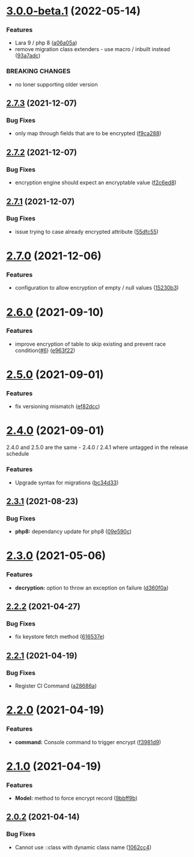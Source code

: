 # [3.0.0-beta.1](https://git.customd.com/composer/eloquent-model-encrypt/compare/v2.7.3...v3.0.0-beta.1) (2022-05-14)


### Features

* Lara 9 / php 8 ([a06a05a](https://git.customd.com/composer/eloquent-model-encrypt/commit/a06a05a62545e8caabc8a84a5d883aabae3eaaf1))
* remove migration class extenders - use macro / inbuilt instead ([93a7adc](https://git.customd.com/composer/eloquent-model-encrypt/commit/93a7adc6d17c4e8ace499298a4b250ed6ccd7302))


### BREAKING CHANGES

* no loner supporting older version

## [2.7.3](https://git.customd.com/composer/eloquent-model-encrypt/compare/v2.7.2...v2.7.3) (2021-12-07)


### Bug Fixes

* only map through fields that are to be encrypted ([f9ca288](https://git.customd.com/composer/eloquent-model-encrypt/commit/f9ca2880d260ada1e1d23fa671c9bbf438c6d97c))

## [2.7.2](https://git.customd.com/composer/eloquent-model-encrypt/compare/v2.7.1...v2.7.2) (2021-12-07)


### Bug Fixes

* encryption engine should expect an encryptable value ([f2c6ed8](https://git.customd.com/composer/eloquent-model-encrypt/commit/f2c6ed8596c2a53d1b1c0b43470e01f03d77d564))

## [2.7.1](https://git.customd.com/composer/eloquent-model-encrypt/compare/v2.7.0...v2.7.1) (2021-12-07)


### Bug Fixes

* issue trying to case already encrypted attribute ([55dfc55](https://git.customd.com/composer/eloquent-model-encrypt/commit/55dfc554112b0379ceedbaeda1064e9eb2a54227))

# [2.7.0](https://git.customd.com/composer/eloquent-model-encrypt/compare/v2.6.0...v2.7.0) (2021-12-06)


### Features

* configuration to allow encryption of empty / null values ([15230b3](https://git.customd.com/composer/eloquent-model-encrypt/commit/15230b3ed7dcea3d63e87fd0f73e9898412818ac))

# [2.6.0](https://git.customd.com/composer/eloquent-model-encrypt/compare/v2.5.0...v2.6.0) (2021-09-10)


### Features

* improve encryption of table to skip existing and prevent race condition([#6](https://git.customd.com/composer/eloquent-model-encrypt/issues/6)) ([e963f22](https://git.customd.com/composer/eloquent-model-encrypt/commit/e963f2298cdce89c1a282d99465d7b80aae8b4d9))

# [2.5.0](https://git.customd.com/composer/eloquent-model-encrypt/compare/v2.4.0...v2.5.0) (2021-09-01)


### Features

* fix versioning mismatch ([ef82dcc](https://git.customd.com/composer/eloquent-model-encrypt/commit/ef82dcc4c804fe7ce71121f7239e8e052b15b864))

# [2.4.0](https://git.customd.com/composer/eloquent-model-encrypt/compare/v2.3.1...v2.4.0) (2021-09-01)

2.4.0 and 2.5.0 are the same - 2.4.0 / 2.4.1 where untagged in the release schedule

### Features

* Upgrade syntax for migrations ([bc34d33](https://git.customd.com/composer/eloquent-model-encrypt/commit/bc34d3348e4f598cb4545c8b9efbb1c96570860c))

## [2.3.1](https://git.customd.com/composer/eloquent-model-encrypt/compare/v2.3.0...v2.3.1) (2021-08-23)


### Bug Fixes

* **php8:** dependancy update for php8 ([09e590c](https://git.customd.com/composer/eloquent-model-encrypt/commit/09e590c1f0a78266748975aa27b09b0cecbb1221))

# [2.3.0](https://git.customd.com/composer/eloquent-model-encrypt/compare/v2.2.2...v2.3.0) (2021-05-06)


### Features

* **decryption:** option to throw an exception on failure ([d360f0a](https://git.customd.com/composer/eloquent-model-encrypt/commit/d360f0a12359f25b3be6dc876b79d178b55a8cac))

## [2.2.2](https://git.customd.com/composer/eloquent-model-encrypt/compare/v2.2.1...v2.2.2) (2021-04-27)


### Bug Fixes

* fix keystore fetch method ([616537e](https://git.customd.com/composer/eloquent-model-encrypt/commit/616537e8152c02bde0e398785963e3d9e00f3708))

## [2.2.1](https://git.customd.com/composer/eloquent-model-encrypt/compare/v2.2.0...v2.2.1) (2021-04-19)


### Bug Fixes

* Register CI Command ([a28686a](https://git.customd.com/composer/eloquent-model-encrypt/commit/a28686a6e8d0e84200910747ef86746111f611f3))

# [2.2.0](https://git.customd.com/composer/eloquent-model-encrypt/compare/v2.1.0...v2.2.0) (2021-04-19)


### Features

* **command:** Console command to trigger encrypt ([f3981d9](https://git.customd.com/composer/eloquent-model-encrypt/commit/f3981d99d370b6cc214128d0f94f9e2e37b5d3b7))

# [2.1.0](https://git.customd.com/composer/eloquent-model-encrypt/compare/v2.0.2...v2.1.0) (2021-04-19)


### Features

* **Model:** method to force encrypt record ([9bbff9b](https://git.customd.com/composer/eloquent-model-encrypt/commit/9bbff9b3967030778a08b0a1afc0691af2cd820f))

## [2.0.2](https://git.customd.com/composer/eloquent-model-encrypt/compare/v2.0.1...v2.0.2) (2021-04-14)


### Bug Fixes

* Cannot use ::class with dynamic class name ([1062cc4](https://git.customd.com/composer/eloquent-model-encrypt/commit/1062cc438ad6560aee8de511832702eae55e4da2))
